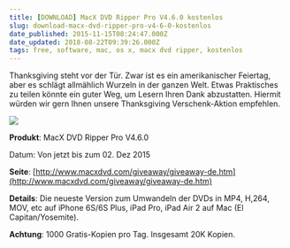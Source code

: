 ```yaml
---
title: [DOWNLOAD] MacX DVD Ripper Pro V4.6.0 kostenlos
slug: download-macx-dvd-ripper-pro-v4-6-0-kostenlos
date_published: 2015-11-15T08:24:47.000Z
date_updated: 2018-08-22T09:39:26.000Z
tags: free, software, mac, os x, macx dvd ripper, kostenlos
---
```


Thanksgiving steht vor der Tür. Zwar ist es ein amerikanischer Feiertag, aber es schlägt allmählich Wurzeln in der ganzen Welt. Etwas Praktisches zu teilen könnte ein guter Weg, um Lesern Ihren Dank abzustatten. Hiermit würden wir gern Ihnen unsere Thanksgiving Verschenk-Aktion empfehlen. 

[![](__GHOST_URL__/content/images/2015/11/Screenshot-2015-11-15-09-23-59-1.png)](http://www.macxdvd.com/giveaway/giveaway-de.htm)

**Produkt**: MacX DVD Ripper Pro V4.6.0

Datum: Von jetzt bis zum 02. Dez 2015

**Seite**: [http://www.macxdvd.com/giveaway/giveaway-de.htm](http://www.macxdvd.com/giveaway/giveaway-de.htm)

**Details**: Die neueste Version zum Umwandeln der DVDs in MP4, H,264, MOV, etc auf iPhone 6S/6S Plus, iPad Pro, iPad Air 2 auf Mac (El Capitan/Yosemite).

**Achtung**: 1000 Gratis-Kopien pro Tag. Insgesamt 20K Kopien.
